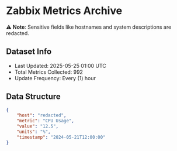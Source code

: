 # Zabbix Metrics Archive

⚠️ **Note**: Sensitive fields like hostnames and system descriptions are redacted.

## Dataset Info
- Last Updated: 2025-05-25 01:00 UTC
- Total Metrics Collected: 992
- Update Frequency: Every (1) hour

## Data Structure
```json
{
    "host": "redacted",
    "metric": "CPU Usage",
    "value": "12.5",
    "units": "%",
    "timestamp": "2024-05-21T12:00:00"
}
```

